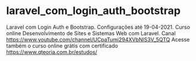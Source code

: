 # laravel_com_login_auth_bootstrap
 Laravel com Login Auth e Bootstrap. Configurações até 19-04-2021. Curso online Desenvolvimento de Sites e Sistemas Web com Laravel. Canal https://www.youtube.com/channel/UCpaTumi294XVbNlS3V_5QTQ Acesse também o curso online grátis com certificado https://www.qteoria.com.br/estudos/
